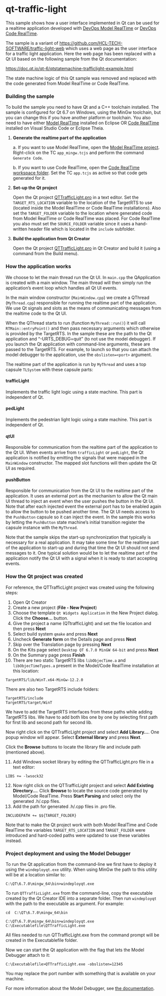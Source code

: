 # qt-traffic-light
This sample shows how a user interface implemented in Qt can be used for a realtime application developed with [DevOps Model RealTime](https://model-realtime.hcldoc.com/help/index.jsp) or [DevOps Code RealTime](https://secure-dev-ops.github.io/code-realtime/).

The sample is a variant of https://github.com/HCL-TECH-SOFTWARE/traffic-light-web which uses a web page as the user interface for a traffic light application. Here the web page has been replaced with a Qt UI based on the following sample from the Qt documentation:

https://doc.qt.io/qt-6/qtstatemachine-trafficlight-example.html

The state machine logic of this Qt sample was removed and replaced with the code generated from Model RealTime or Code RealTime.

### Building the sample
To build the sample you need to have Qt and a C++ toolchain installed. The sample is configured for Qt 6.7 on Windows, using the MinGw toolchain, but you can change this if you have another platform or toolchain. You also need to have either [Model RealTime](https://model-realtime.hcldoc.com/help/index.jsp) installed on Eclipse OR [Code RealTime](https://secure-dev-ops.github.io/code-realtime/) installed on Visual Studio Code or Eclipse Theia.

1. **Generate the realtime part of the application**
    
    a. If you want to use Model RealTime, open the [Model RealTime project](https://github.com/HCL-TECH-SOFTWARE/qt-traffic-light/tree/main/TrafficLightsDemo). Right-click on the TC `app_mingw.tcjs` and perform the command `Generate Code`.
    
    b. If you want to use Code RealTime, open the [Code RealTime workspace folder](https://github.com/secure-dev-ops/code-realtime/tree/main/art-samples/QtTrafficLight). Set the TC `app.tcjs` as active so that code gets generated for it.
2. **Set-up the Qt project**
   
   Open the Qt project [QTTrafficLight.pro](https://github.com/HCL-TECH-SOFTWARE/qt-traffic-light/tree/main/QTTrafficLight/QTTrafficLight.pro) in a text editor. Set the `TARGET_RTS_LOCATION` variable to the location of the TargetRTS to use (located inside the Model RealTime or Code RealTime installations). Also set the `TARGET_FOLDER` variable to the location where generated code from Model RealTime or Code RealTime was placed. For Code RealTime you also must set the `SOURCE_FOLDER` variable since it uses a hand-written header file which is located in the `include` subfolder.

3. **Build the application from Qt Creator**
   
   Open the Qt project [QTTrafficLight.pro](https://github.com/HCL-TECH-SOFTWARE/qt-traffic-light/tree/main/QTTrafficLight/QTTrafficLight.pro) in Qt Creator and build it (using a command from the Build menu).	

### How the application works
We choose to let the main thread run the Qt UI. In `main.cpp` the QApplication is created with a main window. The main thread will then simply run the application’s event loop which handles all Qt UI events.

In the main window constructor (`MainWindow.cpp`) we create a QThread (`MyThread.cpp`) responsible for running the realtime part of the application. We use Qt signals and slots as the means of communicating messages from the realtime code to the Qt UI.

When the QThread starts to run (function `MyThread::run()`) it will call `RTMain::entryPoint()` and then pass necessary arguments which otherwise is provided by the TargetRTS. In the sample these are the path to the Qt application and “-URTS_DEBUG=quit” (to not use the model debugger). If you launch the Qt application with command-line arguments, these are passed to the TargetRTS. For example, to launch so that you can attach the model debugger to the application, use the `obslisten=<port>` argument.

The realtime part of the application is run by `MyThread` and uses a top capsule `TLSystem` with these capsule parts:
#### trafficLight
Implements the traffic light logic using a state machine. This part is independent of Qt.
#### pedLight
Implements the pedestrian light logic using a state machine. This part is independent of Qt.
#### qtUI
Responsible for communication from the realtime part of the application to the Qt UI. When events arrive from `trafficLight` or `pedLight`, the Qt application is notified by emitting the signals that were mapped in the `MainWindow` constructor. The mapped slot functions will then update the Qt UI as required.
#### pushButton
Responsible for communication from the Qt UI to the realtime part of the application. It uses an external port as the mechanism to allow the Qt main UI thread to inject an event when the user pushes the button in the Qt UI. Note that after each injected event the external port has to be enabled again to allow the button to be pushed another time.
The Qt UI needs access to the `PushButton` capsule so it can inject the event. In the sample this works by letting the `PushButton` state machine’s initial transition register the capsule instance with the `MyThread`. 

Note that the sample skips the start-up synchronization that typically is necessary for a real application. It may take some time for the realtime part of the application to start-up and during that time the Qt UI should not send messages to it. One typical solution would be to let the realtime part of the application notify the Qt UI with a signal when it is ready to start accepting events.

### How the Qt project was created
For reference, the QTTrafficLight project was created using the following steps:
1.	Open Qt Creator
2.	Create a new project (**File - New Project**)
3.	Choose the template `Qt Widgets Application` in the New Project dialog. Click the **Choose...** button.
4.	Give the project a name (QTtrafficLight) and set the file location and then press **Next**
5.	Select build system `qmake` and press **Next**
6.	Uncheck **Generate form** on the Details page and press **Next**
7.	Skip over the Translation page by pressing **Next**
8.	On the Kits page select `Desktop QT 6.7.0 MinGW 64-bit` and press **Next**
9.	On the Summary page press **Finish**
10.	There are two static TargetRTS libs `libObjecTime.a` and `libObjecTimeTypes.a` present in the Model/Code RealTime installation at this location: 

```
TargetRTS/lib/WinT.x64-MinGw-12.2.0
```

There are also two TargetRTS include folders:

```
TargetRTS/include
TargetRTS/target/WinT
```

We have to add the TargetRTS interfaces from these paths while adding TargetRTS libs. We have to add both libs one by one by selecting first path for first lib and second path for second lib.

Now right click on the QTTrafficLight project and select **Add Library…**. One popup window will appear. Select **External library** and press **Next**. 

Click the **Browse** buttons to locate the library file and include path (mentioned above). 

11.	Add Windows socket library by editing the QTTrafficLight.pro file in a text editor:

```
LIBS += -lwsock32
```

12.	Now right click on the QTTrafficLight project and select **Add Existing Directory...**. Click **Browse** to locate the source code generated by Model/Code RealTime. Press **Start Parsing** and select only the generated .h/.cpp files.
13.	Add the path for generated .h/.cpp files in .pro file.

```
INCLUDEPATH += $${TARGET_FOLDER}
```

Note that to make the Qt project work with both Model RealTime and Code RealTime the variables `TARGET_RTS_LOCATION` and `TARGET_FOLDER` were introduced and hard-coded paths were updated to use these variables instead.

### Project deployment and using the Model Debugger
To run the Qt application from the command-line we first have to deploy it using the `windeployqt.exe` utility. When using MinGw the path to this utility will be at a location similar to:

```
C:\QT\6.7.0\mingw_64\bin>windeployqt.exe
```

To run `QTTrafficLight.exe` from the command-line, copy the executable created by the Qt Creator IDE into a separate folder. Then run `windeployqt` with the path to the executable as argument. For example:

```
cd  C:\QT\6.7.0\mingw_64\bin

C:\QT\6.7.0\mingw_64\bin>windeployqt.exe C:\Executablefile\QTTrafficLight.exe
```

All files needed to run QTTrafficLight.exe from the command prompt will be created in the Executablefile folder.

Now we can start the Qt application with the flag that lets the Model Debugger attach to it:

```
C:\Executablefile>QTTrafficLight.exe -obslisten=12345
```

You may replace the port number with something that is available on your machine.

For more information about the Model Debugger, see [the documentation](https://model-realtime.hcldoc.com/help/topic/com.ibm.xtools.rsarte.webdoc/Articles/Running%20and%20debugging/index.html?cp=23_2_13).


